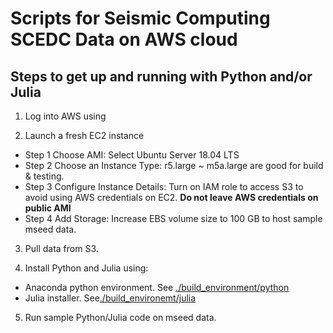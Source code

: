 # Scripts for Seismic Computing SCEDC Data on AWS cloud

## Steps to get up and running with Python and/or Julia

1. Log into AWS using 

2. Launch a fresh EC2 instance
- Step 1 Choose AMI: Select Ubuntu Server 18.04 LTS
- Step 2 Choose an Instance Type: r5.large ~ m5a.large are good for build & testing. 
- Step 3 Configure Instance Details: Turn on IAM role to access S3 to avoid using AWS credentials on EC2. **Do not leave AWS credentials on public AMI**
- Step 4 Add Storage: Increase EBS volume size to 100 GB to host sample mseed data.

3. Pull data from S3. 

4. Install Python and Julia using:
- Anaconda python environment. See [./build_environment/python](./build_environment/python)
- Julia installer. See[./build_environemt/julia](./build_environment/julia)

5. Run sample Python/Julia code on mseed data.